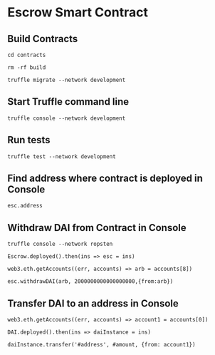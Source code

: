 # Escrow Smart Contract

## Build Contracts
```
cd contracts

rm -rf build

truffle migrate --network development

```

## Start Truffle command line

```
truffle console --network development
```

## Run tests

```
truffle test --network development
```

## Find address where contract is deployed in Console

```
esc.address

```

## Withdraw DAI from Contract in Console

```
truffle console --network ropsten

Escrow.deployed().then(ins => esc = ins)

web3.eth.getAccounts((err, accounts) => arb = accounts[8])

esc.withdrawDAI(arb, 2000000000000000000,{from:arb})
```

## Transfer DAI to an address in Console

```
web3.eth.getAccounts((err, accounts) => account1 = accounts[0])

DAI.deployed().then(ins => daiInstance = ins)

daiInstance.transfer('#address', #amount, {from: account1})
```

